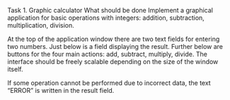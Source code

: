 Task 1. Graphic calculator
What should be done
Implement a graphical application for basic operations with integers: addition, subtraction, multiplication, division.

At the top of the application window there are two text fields for entering two numbers.
Just below is a field displaying the result.
Further below are buttons for the four main actions: add, subtract, multiply, divide.
The interface should be freely scalable depending on the size of the window itself.

If some operation cannot be performed due to incorrect data, the text “ERROR” is written in the result field.
